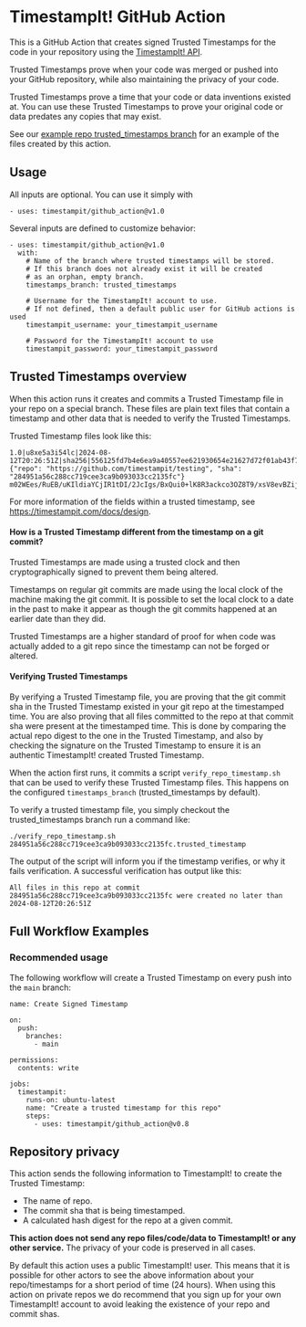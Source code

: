 # TimestampIt! GitHub Action

This is a GitHub Action that creates signed Trusted Timestamps for the code in your repository using the [TimestampIt! API](https://timestampit.com/).

Trusted Timestamps prove when your code was merged or pushed into your GitHub repository, while also maintaining the privacy of your code.

Trusted Timestamps prove a time that your code or data inventions existed at. You can use these Trusted Timestamps
to prove your original code or data predates any copies that may exist.

See our [example repo trusted_timestamps branch](https://github.com/timestampit/action_test/tree/trusted_timestamps) for an example of the files created by this action.

## Usage

All inputs are optional. You can use it simply with
```
- uses: timestampit/github_action@v1.0
```

Several inputs are defined to customize behavior:
```
- uses: timestampit/github_action@v1.0
  with:
    # Name of the branch where trusted timestamps will be stored.
    # If this branch does not already exist it will be created
    # as an orphan, empty branch.
    timestamps_branch: trusted_timestamps

    # Username for the TimestampIt! account to use.
    # If not defined, then a default public user for GitHub actions is used
    timestampit_username: your_timestampit_username

    # Password for the TimestampIt! account to use
    timestampit_password: your_timestampit_password
```

## Trusted Timestamps overview

When this action runs it creates and commits a Trusted Timestamp file in your repo on a special branch. These files are plain text files that contain a timestamp and other data that is needed to verify the Trusted Timestamps.

Trusted Timestamp files look like this:
```
1.0|u8xe5a3i54lc|2024-08-12T20:26:51Z|sha256|556125fd7b4e6ea9a40557ee621930654e21627d72f01ab43f7d872a121e006c|https://timestampit.com/key/kleybzu2afwz|{"repo": "https://github.com/timestampit/testing", "sha": "284951a56c288cc719cee3ca9b093033cc2135fc"}
m02WEes/RuEB/uKIldiaYCjIR1tDI/2JcIgs/BxQui0+lK8R3ackco3OZ8T9/xsV8evBZijoRbup7O20sNYDDg==
```

For more information of the fields within a trusted timestamp, see https://timestampit.com/docs/design.

#### How is a Trusted Timestamp different from the timestamp on a git commit?

Trusted Timestamps are made using a trusted clock and then cryptographically signed to prevent them being altered.

Timestamps on regular git commits are made using the local clock of the machine making the git commit. It is possible to set the local clock to a date in the past to make it appear as though the git commits happened at an earlier date than they did.

Trusted Timestamps are a higher standard of proof for when code was actually added to a git repo since the timestamp can not be forged or altered.

#### Verifying Trusted Timestamps

By verifying a Trusted Timestamp file, you are proving that the git commit sha in the Trusted Timestamp existed in your git repo at the timestamped time. You are also proving that all files committed to the repo at that commit sha were present at the timestamped time. This is done by comparing the actual repo digest to the one in the Trusted Timestamp, and also by checking the signature on the Trusted Timestamp to ensure it is an authentic TimestampIt! created Trusted Timestamp.

When the action first runs, it commits a script `verify_repo_timestamp.sh` that can be used to verify these Trusted Timestamp files. This happens on the configured `timestamps_branch` (trusted_timestamps by default).

To verify a trusted timestamp file, you simply checkout the trusted_timestamps branch run a command like:
```
./verify_repo_timestamp.sh 284951a56c288cc719cee3ca9b093033cc2135fc.trusted_timestamp
```
The output of the script will inform you if the timestamp verifies, or why it fails verification. A successful verification has output like this:
```
All files in this repo at commit 284951a56c288cc719cee3ca9b093033cc2135fc were created no later than 2024-08-12T20:26:51Z
```

## Full Workflow Examples

### Recommended usage

The following workflow will create a Trusted Timestamp on every push into the `main` branch:
```
name: Create Signed Timestamp

on:
  push:
    branches:
      - main

permissions:
  contents: write

jobs:
  timestampit:
    runs-on: ubuntu-latest
    name: "Create a trusted timestamp for this repo"
    steps:
      - uses: timestampit/github_action@v0.8
```

## Repository privacy

This action sends the following information to TimestampIt! to create the Trusted Timestamp:
- The name of repo.
- The commit sha that is being timestamped.
- A calculated hash digest for the repo at a given commit.

**This action does not send any repo files/code/data to TimestampIt! or any other service.** The privacy of your code is preserved in all cases.

By default this action uses a public TimestampIt! user. This means that it is possible for other actors to see the above information about your repo/timestamps for a short period of time (24 hours). When using this action on private repos we do recommend that you sign up for your own TimestampIt! account to avoid leaking the existence of your repo and commit shas.
